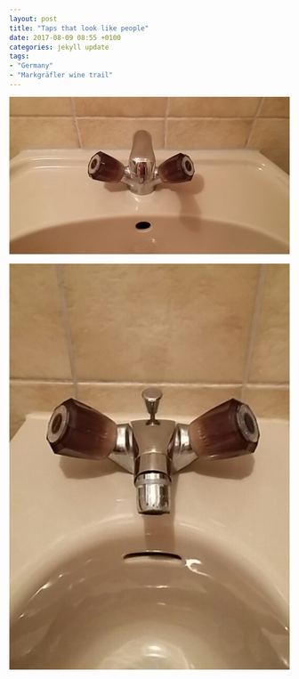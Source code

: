 ```yaml
---
layout: post
title: "Taps that look like people"
date: 2017-08-09 08:55 +0100
categories: jekyll update
tags: 
- "Germany"
- "Markgräfler wine trail"
---
```

![Taps for a bathroom sink that look like a slightly surprised face](https://github.com/tombye/trexit/raw/gh-pages/assets/images/basin-taps-that-look-like-a-surprised-face.jpg)

![Taps for a bidet that look like the face of a slightly depressed person](https://github.com/tombye/trexit/raw/gh-pages/assets/images/bidet-taps-that-look-like-a-sad-face.jpg)

